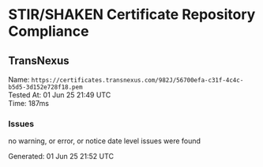 # STIR/SHAKEN Certificate Repository Compliance

## TransNexus

Name: `https://certificates.transnexus.com/982J/56700efa-c31f-4c4c-b5d5-3d152e728f18.pem`\
Tested At: 01 Jun 25 21:49 UTC\
Time: 187ms

### Issues

no warning, or error, or notice date level issues were found

Generated: 01 Jun 25 21:52 UTC